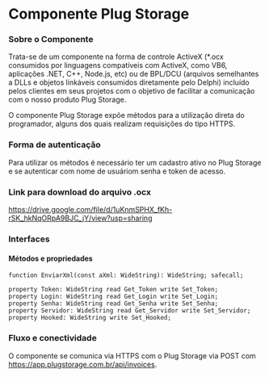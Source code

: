 # Componente Plug Storage

### Sobre o Componente

Trata-se de um componente na forma de controle ActiveX (*.ocx consumidos por linguagens compatíveis com ActiveX, como VB6, aplicações .NET, C++, Node.js, etc) ou de BPL/DCU (arquivos semelhantes a DLLs e objetos linkáveis consumidos diretamente pelo Delphi) incluído pelos clientes em seus projetos com o objetivo de facilitar a comunicação com o nosso produto Plug Storage.

O componente Plug Storage expõe métodos para a utilização direta do programador, alguns dos quais realizam requisições do tipo HTTPS.

### Forma de autenticação

Para utilizar os métodos é necessário ter um cadastro ativo no Plug Storage e se autenticar com nome de usuáriom senha e token de acesso.

### Link para download do arquivo .ocx

<https://drive.google.com/file/d/1uKnmSPHX_fKh-rSK_hkNqORpA9BJC_jY/view?usp=sharing>

### Interfaces

#### Métodos e propriedades

```
function EnviarXml(const aXml: WideString): WideString; safecall;

property Token: WideString read Get_Token write Set_Token;
property Login: WideString read Get_Login write Set_Login;
property Senha: WideString read Get_Senha write Set_Senha;
property Servidor: WideString read Get_Servidor write Set_Servidor;
property Hooked: WideString write Set_Hooked;
```

### Fluxo e conectividade

O componente se comunica via HTTPS com o Plug Storage via POST com https://app.plugstorage.com.br/api/invoices.
